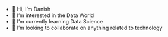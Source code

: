 - 👋 Hi, I’m Danish
- 👀 I’m interested in the Data World
- 🌱 I’m currently learning Data Science
- 💞️ I’m looking to collaborate on anything related to technology


<!---
sdanish45/sdanish45 is a ✨ special ✨ repository because its `README.md` (this file) appears on your GitHub profile.
You can click the Preview link to take a look at your changes.
--->
